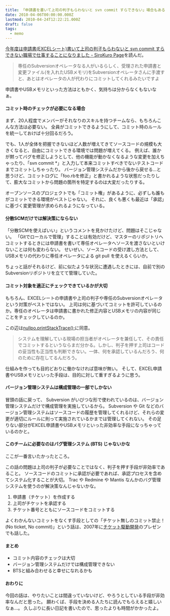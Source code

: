 ```yaml
---
title: 「申請書を書いて上司の判子もらわないと svn commit すらできない」場合もある
date: 2010-04-06T00:00:00.000Z
lastmod: 2010-04-24T12:22:21.000Z
draft: false
tags:
  - memo
---
```


[今年度は申請書(EXCELシート)書いて上司の判子もらわないと svn commit すらできない職場で仕事することになりました - SiroKuro Page](http://d.hatena.ne.jp/SiroKuro/20100405/1270460603)を読んだ。

> 専任のSubversionオペレータなる人がいるらしく、受理された申請書と変更ファイル(を入れたUSBメモリ)をSubversionオペレータさんに手渡すと、あとはオペレータの人が代わりにコミットしてくれるみたいですよ

申請書やUSBメモリといった方法はともかく、気持ちは分からなくもないなぁ。

#### コミット時のチェックが必要になる場合

まず、20人程度でメンバーがそれなりのスキルを持つチームなら、もちろんこんな方法は必要ない。 全員がコミットできるようにして、コミット時のルールを統一しておけば十分回るだろう。

でも、1人が全体を把握できないほど人数が増えてきてソースコードの規模も大きくなると、自由にコミットできる環境では問題が増えてくる。 例えば、誰かが黙ってバグを修正しようとして、他の機能が動かなくなるような変更を加えちゃったり、「svn commit \*」と入力して本来コミットすべきでないテストコードまでコミットしちゃったり。 バージョン管理システムだから後から戻せる…と思うけど、コミットログに「foo.rbを修正」と書かれるような状態だったりして、膨大なコミットから問題の箇所を特定するのは大変だったりする。

オープンソースのプロジェクトでも「コミット権」があるように、必ずしも誰もがコミットできる環境がベストじゃない。 それに、良くも悪くも最近は「承認」に基づく変更管理が求められるようになっている。

#### 分散SCMだけでは解決策にならない

「分散SCMを使えばいい」というコメントを見かけたけど、問題はそこじゃない。 「Gitでローカルで管理」することは有効だけど、マスターのリポジトリへコミットするときには申請書を書いて専任オペレータへソースを渡さないといけないことは何も変わらない。 せいぜい、ソースコードの受け渡し方法として、USBメモリの代わりに専任オペレータによる git pull を使えるくらいか。

ちょっと話がそれるけど、前に似たような状況に遭遇したときには、自前で別のSubversionリポジトリを立てて管理していた。

#### コミット対象を適正にチェックできているかが大切

もちろん、EXCELシートの申請書や上司の判子や専任のSubversionオペレータという対策がベストではない。 上司は何に基づいてコミットを許可しているのか。専任のオペレータは申請書に書かれた修正内容とUSBメモリの内容が同じことをチェックしているのか。

この辺は[nullpo.printStackTrace();](http://d.hatena.ne.jp/paulownia/20100406/1270528307)に同意。

> システムを理解している現場の担当者がオペレータを兼任して、その責任でコミットするというならまだ分かる。しかし、判子を押す上司はコードの妥当性も正当性も判断できない。一体、何を承認しているんだろう、何のために存在してるんだろう。

仕組みを作っても目的どおりに働かなければ意味が無い。 そして、EXCEL申請書やUSBメモリといった手段は、目的に対して重すぎるように思う。

#### バージョン管理システムは構成管理の一部でしかない

冒頭の話に戻って、 Subversion がいびつな形で使われているのは、バージョン管理システムだけで構成管理を実施しているから。 Subversion や Git などのバージョン管理システムはソースコードの履歴を管理してくれるけど、それらの変更が適切にルールに則って実施されているかまでは管理してくれない。 その足りない部分がEXCEL申請書やUSBメモリといった非効率な手段になっちゃっているのかと。

#### このチームに必要なのはバグ管理システム (BTS) じゃないかな

ここが一番言いたかったところ。

この話の問題は上司の判子が必要なことではなく、判子を押す手段が非効率であること。 ソースコードのコミットに承認が必要であれば、承認プロセスを含めてシステム化することが大切。 Trac や Redmine や Mantis なんかのバグ管理システムを使うのが解決策なんじゃないかな。

1. 申請書（チケット）を作成する
2. 上司がチケットを承認する
3. チケット番号とともにソースコードをコミットする

よくわかんないコミットをなくす手段としての「チケット無しのコミット禁止！ (No ticket, No commit)」という話は、2007年に[チケット駆動開発](/posts/20070907/p01)のプレゼンでも話した。

#### まとめ

- コミット内容のチェックは大切
- バージョン管理システムだけでは構成管理できない
- BTSと組み合わせると幸せになれるかも

#### おわりに

今回の話は、やりたいことは間違っていないけど、やろうとしている手段が非効率なんだと思った。 願わくば、手段を決める人たちに読んでもらえると嬉しいなぁ…。 久しぶりに長い日記を書いたので、思ったよりも時間がかかったよ。
